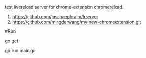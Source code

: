 test livereload server for chrome-extension chromereload.

1. https://github.com/jaschaephraim/lrserver
2. https://github.com/mingderwang/my-new-chromeextension.git

#Run

  go get
  
  go run main.go


